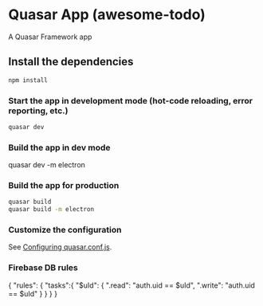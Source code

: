 # Quasar App (awesome-todo)

A Quasar Framework app

## Install the dependencies
```bash
npm install
```

### Start the app in development mode (hot-code reloading, error reporting, etc.)
```bash
quasar dev
```

### Build the app in dev mode
quasar dev -m electron

### Build the app for production
```bash
quasar build
quasar build -m electron
```

### Customize the configuration
See [Configuring quasar.conf.js](https://quasar.dev/quasar-cli/quasar-conf-js).


### Firebase DB rules
{
  "rules": {
    "tasks":{
      "$uId": {
        ".read": "auth.uid == $uId",
        ".write": "auth.uid == $uId"
      }
    }
  }
}
